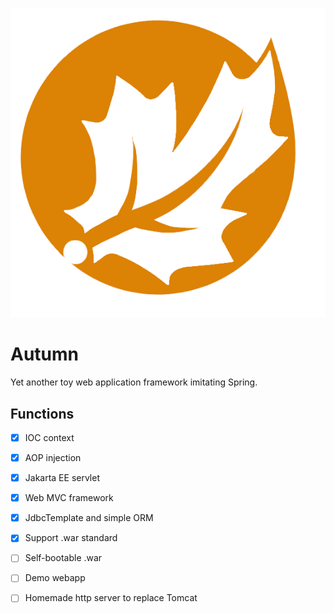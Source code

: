 ![](autumn.png)

# Autumn 
Yet another toy web application framework imitating Spring.

## Functions
- [x] IOC context
- [x] AOP injection
- [x] Jakarta EE servlet 
- [x] Web MVC framework
- [x] JdbcTemplate and simple ORM
- [x] Support .war standard 
- [ ] Self-bootable .war
- [ ] Demo webapp
- [ ] Homemade http server to replace Tomcat

